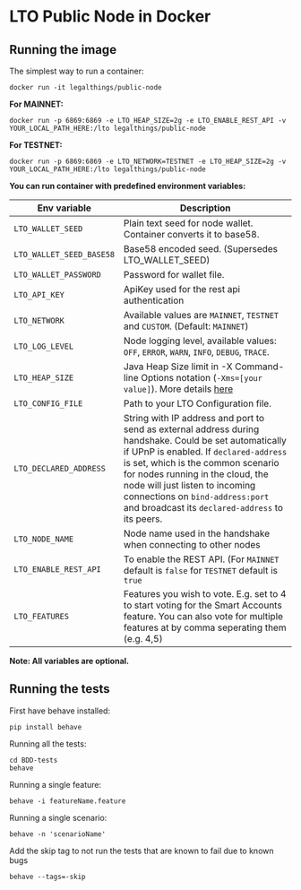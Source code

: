 # LTO Public Node in Docker

## Running the image

The simplest way to run a container:
```
docker run -it legalthings/public-node
```

**For MAINNET:**
```
docker run -p 6869:6869 -e LTO_HEAP_SIZE=2g -e LTO_ENABLE_REST_API -v YOUR_LOCAL_PATH_HERE:/lto legalthings/public-node    
``` 

**For TESTNET:**
```
docker run -p 6869:6869 -e LTO_NETWORK=TESTNET -e LTO_HEAP_SIZE=2g -v YOUR_LOCAL_PATH_HERE:/lto legalthings/public-node    
``` 

**You can run container with predefined environment variables:**

|Env variable                 |Description   |
|-----------------------------|--------------|
|`LTO_WALLET_SEED`          |Plain text seed for node wallet. Container converts it to base58.   |
|`LTO_WALLET_SEED_BASE58`   |Base58 encoded seed. (Supersedes LTO_WALLET_SEED)  |
|`LTO_WALLET_PASSWORD`      |Password for wallet file.    |
|`LTO_API_KEY`              |ApiKey used for the rest api authentication |
|`LTO_NETWORK`              |Available values are `MAINNET`, `TESTNET` and `CUSTOM`. (Default: `MAINNET`)  |
|`LTO_LOG_LEVEL`            |Node logging level, available values: `OFF`, `ERROR`, `WARN`, `INFO`, `DEBUG`, `TRACE`. |
|`LTO_HEAP_SIZE`            |Java Heap Size limit in -X Command-line Options notation (`-Xms=[your value]`). More details [here](https://docs.oracle.com/cd/E13150_01/jrockit_jvm/jrockit/jrdocs/refman/optionX.html)   |
|`LTO_CONFIG_FILE`          |Path to your LTO Configuration file.   |
|`LTO_DECLARED_ADDRESS`     |String with IP address and port to send as external address during handshake. Could be set automatically if UPnP is enabled. If `declared-address` is set, which is the common scenario for nodes running in the cloud, the node will just listen to incoming connections on `bind-address:port` and broadcast its `declared-address` to its peers.|
|`LTO_NODE_NAME`            |Node name used in the handshake when connecting to other nodes|
|`LTO_ENABLE_REST_API`      |To enable the REST API. (For `MAINNET` default is `false` for `TESTNET` default is `true`|
|`LTO_FEATURES`             |Features you wish to vote. E.g. set to 4 to start voting for the Smart Accounts feature. You can also vote for multiple features at by comma seperating them (e.g. 4,5)|

**Note: All variables are optional.**  

## Running the tests

First have behave installed:
```
pip install behave
```

Running all the tests:
```
cd BDD-tests 
behave
```

Running a single feature:
```
behave -i featureName.feature
```

Running a single scenario:
```
behave -n 'scenarioName'
```


Add the skip tag to not run the tests that are known to fail due to known bugs
```
behave --tags=-skip
```